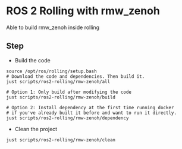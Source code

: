 # ROS 2 Rolling with rmw_zenoh

Able to build rmw_zenoh inside rolling

## Step

* Build the code

```shell
source /opt/ros/rolling/setup.bash
# Download the code and dependencies. Then build it.
just scripts/ros2-rolling/rmw-zenoh/all

# Option 1: Only build after modifying the code
just scripts/ros2-rolling/rmw-zenoh/build

# Option 2: Install dependency at the first time running docker
# if you've already built it before and want to run it directly.
just scripts/ros2-rolling/rmw-zenoh/dependency
```

* Clean the project

```shell
just scripts/ros2-rolling/rmw-zenoh/clean
```
